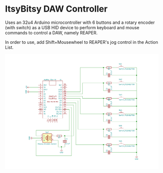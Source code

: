 # ItsyBitsy DAW Controller

Uses an 32u4 Arduino microcontroller with 6 buttons and a rotary encoder (with switch) as a USB HID device to perform keyboard and mouse commands to control a DAW, namely REAPER.

In order to use, add Shift+Mousewheel to REAPER's jog control in the Action List.

![Controller Schematic](schematic/DawController.png)
